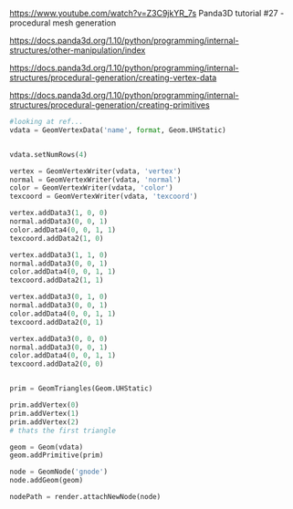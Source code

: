 
https://www.youtube.com/watch?v=Z3C9jkYR_7s Panda3D tutorial #27 - procedural mesh generation


https://docs.panda3d.org/1.10/python/programming/internal-structures/other-manipulation/index


https://docs.panda3d.org/1.10/python/programming/internal-structures/procedural-generation/creating-vertex-data

https://docs.panda3d.org/1.10/python/programming/internal-structures/procedural-generation/creating-primitives


```py
#looking at ref...
vdata = GeomVertexData('name', format, Geom.UHStatic)


vdata.setNumRows(4)

vertex = GeomVertexWriter(vdata, 'vertex')
normal = GeomVertexWriter(vdata, 'normal')
color = GeomVertexWriter(vdata, 'color')
texcoord = GeomVertexWriter(vdata, 'texcoord')

vertex.addData3(1, 0, 0)
normal.addData3(0, 0, 1)
color.addData4(0, 0, 1, 1)
texcoord.addData2(1, 0)

vertex.addData3(1, 1, 0)
normal.addData3(0, 0, 1)
color.addData4(0, 0, 1, 1)
texcoord.addData2(1, 1)

vertex.addData3(0, 1, 0)
normal.addData3(0, 0, 1)
color.addData4(0, 0, 1, 1)
texcoord.addData2(0, 1)

vertex.addData3(0, 0, 0)
normal.addData3(0, 0, 1)
color.addData4(0, 0, 1, 1)
texcoord.addData2(0, 0)


prim = GeomTriangles(Geom.UHStatic)

prim.addVertex(0)
prim.addVertex(1)
prim.addVertex(2)
# thats the first triangle

geom = Geom(vdata)
geom.addPrimitive(prim)

node = GeomNode('gnode')
node.addGeom(geom)

nodePath = render.attachNewNode(node)
```